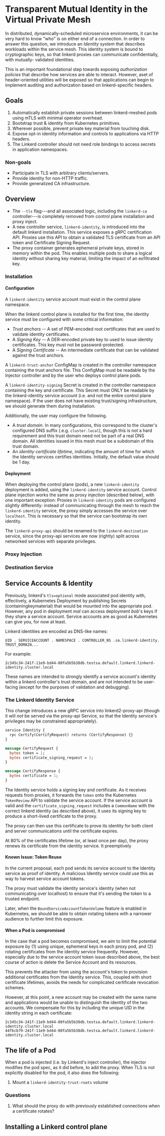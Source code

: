 # Transparent Mutual Identity in the Virtual Private Mesh

In distributed, dynamically-scheduled microservice environments, it can be
very hard to know "who" is on either end of a connection. In order to answer
this question, we introduce an _Identity system_ that describes workloads
within the service mesh. This identity system is bound to cryptographic keys,
so that linkerd proxies can communicate confidentially, with mutually-
validated identities.

This is an important foundational step towards exposing _authorization
policies_ that describe how services are able to interact. However, aset of
header-oriented utilities will be exposed so that applications can begin to
implement auditing and authorization based on linkerd-specific headers.

## Goals

1. Automatically establish private sessions between
   linkerd-meshed pods using mTLS with minimal operator overhead.
2. Bootstrap trust & identity from Kubernetes primitives.
3. Wherever possible, prevent private key material from touching disk.
4. Expose opt-in identity information and controls to applications via HTTP headers.
5. The Linkerd controller should not need role bindings to access secrets in
   application namespaces.

### Non-goals

* Participate in TLS with arbitrary clients/servers.
* Provide identity for non-HTTP traffic.
* Provide generalized CA infrastructure.

## Overview

* The `--tls` flag---and all associated logic, including the `linkerd-ca`
  controller---is completely removed from control plane installation and proxy inject.
* A new controller service, `linkerd-identity`, is introduced into the default
  linkerd installation. This service exposes a gRPC certification API.
  Proxies use this API to obtain a validated TLS certificate from an API
  token and Certificate Signing Request.
* The proxy container generates ephemeral private keys, stored in memory within
  the pod. This enables multiple pods to share a logical identity without
  sharing key material, limiting the impact of an exfiltrated key.

### Installation

#### Configuration

A `linkerd-identity` service account must exist in the control plane namespace.

When the linkerd control plane is installed for the first time, the identity
service must be configured with some critical information:

* _Trust anchors_ -- A set of PEM-encoded root certificates that are used to
  validate identity certificates.
* A _Signing Key_ -- A DER-encoded private key to used to issue identity
  certificates. This key must not be password-protected.
* A _Signing Certificate_ -- An intermediate certificate that can be validated
  against the trust anchors.

A `linkerd-trust-anchor` ConfigMap is created in the controller namespace
containing the trust anchors file. This ConfigMap must be readable by the
Injector controller and by the user who deploys control plane pods.

A `linkerd-identity-signing` Secret is created in the controller namespace
containing the key and certificate. This Secret must ONLY be readable by the
linkerd-identity service account (i.e. and not the entire control plane
namespace). If the user does not have existing trust/signing infrastructure,
we should generate them during installation.

Additionally, the user may configure the following.

* A _trust domain_. In many configurations, this correspond to the cluster's
  configured DNS suffix (.e.g. `cluster.local`), though this is not a hard
  requirement and this trust domain need not be part of a real DNS domain.
  All identities issued in this mesh must be a subdomain of this trust
  domain.
* An _identity certificate lifetime_, indicating the amount of time for which
  the Identity services certifies identities. Initially, the default value
  should be 1 day.


#### Deployment

When deploying the control plane (pods), a new `linkerd-identity` deployment
is added, using the `linkerd-identity` service account. Control plane
injection works the same as proxy injection (described below), with one
important exception: Proxies in `linkerd-identity` pods are configured
slightly differently: instead of communicating through the mesh to reach the
`linkerd-identity` service, the proxy simply accesses the service over
`localhost`. This is necessary so that the service can bootstrap its own
identity.

The `linkerd-proxy-api` should be renamed to the `linkerd-destination`
service, since the proxy-api services are now (rightly) split across
networked services with separate privileges.

### Proxy Injection

### Destination Service

## Service Accounts & Identity

Previously, linkerd's `tls=optional` mode associated pod identity with,
effectively, a Kubernetes Deployment by publishing Secrets
(containingkeymaterial) that would be mounted into the appropriate pod.
However, any pod in deployment _mal_ can access deployment _bob_'s keys if
they share a service account. Service accounts are as good as Kubernetes can
give you, for now at least.

Linkerd identities are encoded as DNS-like names:

    UID . SERVICEACCOUNT . NAMESPACE . CONTROLLER_NS .sa.linkerd-identity. TRUST_DOMAIN...

For example:

    2c345c34-241f-11e9-bd44-80fa5b5b38db.testsa.default.linkerd.linkerd-identity.cluster.local

These names are intended to strongly identify a service account's identity
within a linkerd controller's trust domain, and are not intended to be
user-facing (except for the purposes of validation and debugging).

### The Linkerd Identity Service

This change introduces a new gRPC service into linkerd2-proxy-api (though it
will *not* be served via the proxy-api Service, so that the Identity
service's privileges may be constrained appropriately).

```proto
service Identity {
  rpc Certify(CertifyRequest) returns (CertifyResponse) {}
}

message CertifyRequest {
  bytes token = 1;
  bytes certificate_signing_request = 2;
}

message CertifyResponse {
  bytes certificate = 1;
}
```

The Identity service holds a signing key and certificate. As it receives
requests from proxies, it forwards the `token` onto the Kubernetes
`TokenReview` API to validate the service account. If the service account is
valid and the `certificate_signing_request` includes a `CommonName` with the
correct linkerd identity (as described above), it uses its signing key to
produce a short-lived certificate to the proxy.

The proxy can then use this certificate to prove its identity for both client
and server communications until the certificate expires.

At 80% of the certificates lifetime (or, at least once per day), the proxy
renews its certificate from the identity service. It preemptively

#### Known Issue: Token Reuse

In the current proposal, each pod sends its service account to the Identity
service as proof of identity. A malicious Identity service could use this as
way to harvest service account tokens.

The proxy must validate the identity service's identity (when not
communicating over localhost) to ensure that it's sending the token to a
trusted endpoint.

Later, when the `BoundServiceAccountTokenVolume` feature is enabled in
Kubernetes, we should be able to obtain rotating tokens with a narrower
audience to further limit this exposure.

#### When a Pod is compromised

In the case that a pod becomes compromised, we aim to limit the potential
exposure by (1) using unique, ephemeral keys in each proxy pod, and (2)
rotating certificates from the identity service frequently. However,
especially due to the service account token issue described above, the best
course of action is delete the Service Account and its resources.

This prevents the attacker from using the account's token to provision
additional certificates from the Identity service. This, coupled with short
certificate lifetimes, avoids the needs for complicated certificate
revocation schemes.

However, at this point, a new account may be created with the same name and
applications would be unable to distinguish the identity of the two accounts.
We compensate for this by including the unique UID in the identity string in
each certificate:

    2c345c34-241f-11e9-bd44-80fa5b5b38db.testsa.default.linkerd.linkerd-identity.cluster.local
    44fbcb79-241f-11e9-bd44-80fa5b5b38db.testsa.default.linkerd.linkerd-identity.cluster.local

## The life of a Pod

When a pod is injected (i.e. by Linkerd's inject controller), the injector
modifies the pod spec, as it did before, to add the proxy. When TLS is not
explicitly disabled for the pod, it also does the following:

1. Mount a `linkerd-identity-trust-roots` volume

### Questions

1. What should the proxy do with previously established connections when a certificate rotates?


## Installing a Linkerd control plane

